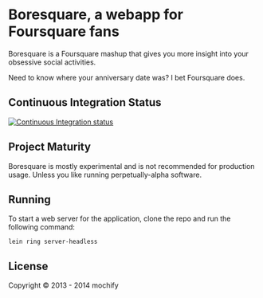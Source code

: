 # Boresquare, a webapp for Foursquare fans

Boresquare is a Foursquare mashup that gives you more insight into your obsessive social activities.

Need to know where your anniversary date was? I bet Foursquare does.

## Continuous Integration Status

[![Continuous Integration status](https://secure.travis-ci.org/mochify/boresquare.png)](http://travis-ci.org/mochify/boresquare)

## Project Maturity

Boresquare is mostly experimental and is not recommended for production usage. Unless you like running perpetually-alpha software.

## Running

To start a web server for the application, clone the repo and run the following command:

    lein ring server-headless


## License

Copyright © 2013 - 2014 mochify
